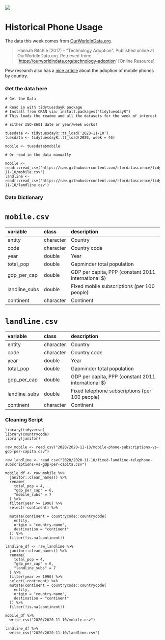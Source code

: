 ![](https://images.unsplash.com/photo-1525598912003-663126343e1f?ixlib=rb-1.2.1&ixid=eyJhcHBfaWQiOjEyMDd9&auto=format&fit=crop&w=1350&q=80)

# Historical Phone Usage

The data this week comes from [OurWorldInData.org](https://ourworldindata.org/technology-adoption).

> Hannah Ritchie (2017) - "Technology Adoption". Published online at OurWorldInData.org. Retrieved from: 'https://ourworldindata.org/technology-adoption' [Online Resource]

Pew research also has a [nice article](https://www.pewresearch.org/global/2019/02/05/smartphone-ownership-is-growing-rapidly-around-the-world-but-not-always-equally/) about the adoption of mobile phones by country.

### Get the data here

```{r}
# Get the Data

# Read in with tidytuesdayR package 
# Install from CRAN via: install.packages("tidytuesdayR")
# This loads the readme and all the datasets for the week of interest

# Either ISO-8601 date or year/week works!

tuesdata <- tidytuesdayR::tt_load('2020-11-10')
tuesdata <- tidytuesdayR::tt_load(2020, week = 46)

mobile <- tuesdata$mobile

# Or read in the data manually

mobile <- readr::read_csv('https://raw.githubusercontent.com/rfordatascience/tidytuesday/master/data/2020/2020-11-10/mobile.csv')
landline <- readr::read_csv('https://raw.githubusercontent.com/rfordatascience/tidytuesday/master/data/2020/2020-11-10/landline.csv')

```
### Data Dictionary

# `mobile.csv`

|variable                           |class     |description |
|:----------------------------------|:---------|:-----------|
|entity                             |character |Country         |
|code                               |character | Country code |
|year                               |double    | Year |
|total_pop |double    | Gapminder total population |
|gdp_per_cap                        |double    | GDP per capita, PPP (constant 2011 international $) |
|landline_subs                      |double    | Fixed mobile subscriptions (per 100 people)|
|continent                          |character | Continent |

# `landline.csv`

|variable                           |class     |description |
|:----------------------------------|:---------|:-----------|
|entity                             |character |Country         |
|code                               |character | Country code |
|year                               |double    | Year |
|total_pop |double    | Gapminder total population |
|gdp_per_cap                        |double    | GDP per capita, PPP (constant 2011 international $) |
|landline_subs                      |double    | Fixed telephone subscriptions (per 100 people)|
|continent                          |character | Continent |

### Cleaning Script

```{r}
library(tidyverse)
library(countrycode)
library(janitor)

raw_mobile <- read_csv("2020/2020-11-10/mobile-phone-subscriptions-vs-gdp-per-capita.csv")

raw_landline <- read_csv("2020/2020-11-10/fixed-landline-telephone-subscriptions-vs-gdp-per-capita.csv")

mobile_df <- raw_mobile %>% 
  janitor::clean_names() %>% 
  rename(
    total_pop = 4,
    "gdp_per_cap" = 6,
    "mobile_subs" = 7
  ) %>% 
  filter(year >= 1990) %>% 
  select(-continent) %>% 
  
  mutate(continent = countrycode::countrycode(
    entity,
    origin = "country.name",
    destination = "continent"
  )) %>% 
  filter(!is.na(continent))

landline_df <- raw_landline %>% 
  janitor::clean_names() %>% 
  rename(
    total_pop = 4,
    "gdp_per_cap" = 6,
    "landline_subs" = 7
  ) %>% 
  filter(year >= 1990) %>% 
  select(-continent) %>% 
  mutate(continent = countrycode::countrycode(
    entity,
    origin = "country.name",
    destination = "continent"
  )) %>% 
  filter(!is.na(continent))

mobile_df %>% 
  write_csv("2020/2020-11-10/mobile.csv")

landline_df %>% 
  write_csv("2020/2020-11-10/landline.csv")


```
